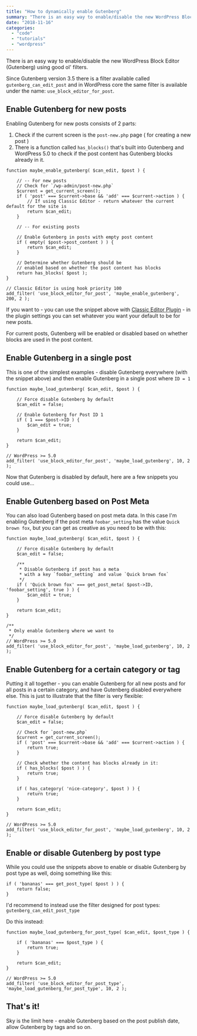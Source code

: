```yaml
---
title: "How to dynamically enable Gutenberg"
summary: "There is an easy way to enable/disable the new WordPress Block Editor (Gutenberg) using good old filters."
date: "2018-11-16"
categories: 
  - "code"
  - "tutorials"
  - "wordpress"
---
```


There is an easy way to enable/disable the new WordPress Block Editor (Gutenberg) using good ol' filters.

Since Gutenberg version 3.5 there is a filter available called `gutenberg_can_edit_post` and in WordPress core the same filter is available under the name: `use_block_editor_for_post`.

## Enable Gutenberg for new posts

Enabling Gutenberg for new posts consists of 2 parts:

1. Check if the current screen is the `post-new.php` page ( for creating a new post )
2. There is a function called `has_blocks()` that's built into Gutenberg and WordPress 5.0 to check if the post content has Gutenberg blocks already in it.  
    

```
function maybe_enable_gutenberg( $can_edit, $post ) {

	// -- For new posts
	// Check for `/wp-admin/post-new.php`
	$current = get_current_screen();
	if ( 'post' === $current->base && 'add' === $current->action ) {
		// If using Classic Editor - return whatever the current default for the site is
		return $can_edit;
	}

	// -- For existing posts

	// Enable Gutenberg in posts with empty post content
	if ( empty( $post->post_content ) ) {
		return $can_edit;
	}

	// Determine whether Gutenberg should be
	// enabled based on whether the post content has blocks
	return has_blocks( $post );
}

// Classic Editor is using hook priority 100
add_filter( 'use_block_editor_for_post', 'maybe_enable_gutenberg', 200, 2 );
```

If you want to - you can use the snippet above with [Classic Editor Plugin](https://wordpress.org/plugins/classic-editor/) - in the plugin settings you can set whatever you want your default to be for new posts.  
  
For current posts, Gutenberg will be enabled or disabled based on whether blocks are used in the post content.

## Enable Gutenberg in a single post

This is one of the simplest examples - disable Gutenberg everywhere (with the snippet above) and then enable Gutenberg in a single post where `ID = 1`

```
function maybe_load_gutenberg( $can_edit, $post ) {

	// Force disable Gutenberg by default
	$can_edit = false;

	// Enable Gutenberg for Post ID 1
	if ( 1 === $post->ID ) {
		$can_edit = true;
	}

	return $can_edit;
}

// WordPress >= 5.0
add_filter( 'use_block_editor_for_post', 'maybe_load_gutenberg', 10, 2 );
```

Now that Gutenberg is disabled by default, here are a few snippets you could use...

## Enable Gutenberg based on Post Meta

You can also load Gutenberg based on post meta data. In this case I'm enabling Gutenberg if the post meta `foobar_setting` has the value `Quick brown fox`, but you can get as creative as you need to be with this:

```
function maybe_load_gutenberg( $can_edit, $post ) {
	
	// Force disable Gutenberg by default
	$can_edit = false;

	/**
	 * Disable Gutenberg if post has a meta
	 * with a key `foobar_setting` and value `Quick brown fox`
	 */
	if ( 'Quick brown fox' === get_post_meta( $post->ID, 'foobar_setting', true ) ) {
		$can_edit = true;
	}

	return $can_edit;
}

/**
 * Only enable Gutenberg where we want to
 */
// WordPress >= 5.0
add_filter( 'use_block_editor_for_post', 'maybe_load_gutenberg', 10, 2 );
```

## Enable Gutenberg for a certain category or tag

Putting it all together - you can enable Gutenberg for all new posts and for all posts in a certain category, and have Gutenberg disabled everywhere else. This is just to illustrate that the filter is very flexible:

```
function maybe_load_gutenberg( $can_edit, $post ) {

	// Force disable Gutenberg by default
	$can_edit = false;

	// Check for `post-new.php`
	$current = get_current_screen();
	if ( 'post' === $current->base && 'add' === $current->action ) {
		return true;
	}

	// Check whether the content has blocks already in it:
	if ( has_blocks( $post ) ) {
		return true;
	}

	if ( has_category( 'nice-category', $post ) ) {
		return true;
	}

	return $can_edit;
}

// WordPress >= 5.0
add_filter( 'use_block_editor_for_post', 'maybe_load_gutenberg', 10, 2 );
```

## Enable or disable Gutenberg by post type

While you could use the snippets above to enable or disable Gutenberg by post type as well, doing something like this:

```
if ( 'bananas' === get_post_type( $post ) ) {
	return false;
}
```

I'd recommend to instead use the filter designed for post types: `gutenberg_can_edit_post_type`

Do this instead:

```
function maybe_load_gutenberg_for_post_type( $can_edit, $post_type ) {

	if ( 'bananas' === $post_type ) {
		return true;
	}

	return $can_edit;
}

// WordPress >= 5.0
add_filter( 'use_block_editor_for_post_type', 'maybe_load_gutenberg_for_post_type', 10, 2 );
```

## That's it!

Sky is the limit here - enable Gutenberg based on the post publish date, allow Gutenberg by tags and so on.

